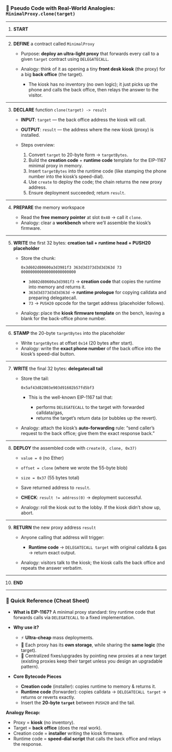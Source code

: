 ### 🧠 Pseudo Code with Real-World Analogies: `MinimalProxy.clone(target)`

---

1. **START**

---

2. **DEFINE** a contract called `MinimalProxy`

   - Purpose: **deploy an ultra-light proxy** that forwards every call to a given `target` contract using `DELEGATECALL`.
   - Analogy: think of it as opening a tiny **front desk kiosk** (the proxy) for a big **back office** (the target).

     - The kiosk has no inventory (no own logic); it just picks up the phone and calls the back office, then relays the answer to the visitor.

---

3. **DECLARE** function `clone(target) -> result`

   - **INPUT**: `target` — the back office address the kiosk will call.

   - **OUTPUT**: `result` — the address where the new kiosk (proxy) is installed.

   - Steps overview:

     1. Convert `target` to 20-byte form → `targetBytes`.
     2. Build the **creation code** + **runtime code** template for the EIP-1167 minimal proxy in memory.
     3. Insert `targetBytes` into the runtime code (like stamping the phone number into the kiosk’s speed-dial).
     4. Use `create` to deploy the code; the chain returns the new proxy address.
     5. Ensure deployment succeeded; return `result`.

---

4. **PREPARE** the memory workspace

   - Read the **free memory pointer** at slot `0x40` → call it `clone`.
   - Analogy: clear a **workbench** where we’ll assemble the kiosk’s firmware.

---

5. **WRITE** the first 32 bytes: **creation tail + runtime head + PUSH20 placeholder**

   - Store the chunk:

     ```
     0x3d602d80600a3d3981f3 363d3d373d3d3d363d 73 000000000000000000000000
     ```

     - `3d602d80600a3d3981f3` → **creation code** that copies the runtime into memory and returns it.
     - `363d3d373d3d3d363d` → **runtime prologue** for copying calldata and preparing delegatecall.
     - `73` → `PUSH20` opcode for the target address (placeholder follows).

   - Analogy: place the **kiosk firmware template** on the bench, leaving a blank for the back-office phone number.

---

6. **STAMP** the 20-byte `targetBytes` into the placeholder

   - Write `targetBytes` at offset `0x14` (20 bytes after start).
   - Analogy: write the **exact phone number** of the back office into the kiosk’s speed-dial button.

---

7. **WRITE** the final 32 bytes: **delegatecall tail**

   - Store the tail:

     ```
     0x5af43d82803e903d91602b57fd5bf3
     ```

     - This is the well-known EIP-1167 tail that:

       - performs `DELEGATECALL` to the target with forwarded calldata/gas,
       - returns the target’s return data (or bubbles up the revert).

   - Analogy: attach the kiosk’s **auto-forwarding** rule: “send caller’s request to the back office; give them the exact response back.”

---

8. **DEPLOY** the assembled code with `create(0, clone, 0x37)`

   - `value = 0` (no Ether)

   - `offset = clone` (where we wrote the 55-byte blob)

   - `size = 0x37` (55 bytes total)

   - Save returned address to `result`.

   - **CHECK**: `result != address(0)` → deployment successful.

   - Analogy: roll the kiosk out to the lobby. If the kiosk didn’t show up, abort.

---

9. **RETURN** the new proxy address `result`

   - Anyone calling that address will trigger:

     - **Runtime code** → `DELEGATECALL target` with original calldata & gas → return exact output.

   - Analogy: visitors talk to the kiosk; the kiosk calls the back office and repeats the answer verbatim.

---

10. **END**

---

### 🔎 Quick Reference (Cheat Sheet)

- **What is EIP-1167?**
  A minimal proxy standard: tiny runtime code that forwards calls via `DELEGATECALL` to a fixed implementation.

- **Why use it?**

  - ⚡ **Ultra-cheap** mass deployments.
  - 🧩 Each proxy has its **own storage**, while sharing the **same logic** (the target).
  - 🔧 Centralized fixes/upgrades by pointing new proxies at a new target (existing proxies keep their target unless you design an upgradable pattern).

- **Core Bytecode Pieces**

  - **Creation code** (installer): copies runtime to memory & returns it.
  - **Runtime code** (forwarder): copies calldata → `DELEGATECALL target` → returns or reverts exactly.
  - Insert the **20-byte `target`** between `PUSH20` and the tail.

**Analogy Recap:**

- Proxy = **kiosk** (no inventory).
- Target = **back office** (does the real work).
- Creation code = **installer** writing the kiosk firmware.
- Runtime code = **speed-dial script** that calls the back office and relays the response.
